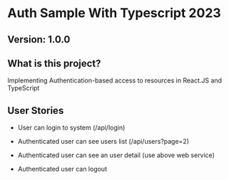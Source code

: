 # Auth Sample With Typescript 2023

## Version: 1.0.0

## What is this project?

Implementing Authentication-based access to resources in React.JS and TypeScript

## User Stories

-  User can login to system (/api/login)

-  Authenticated user can see users list (/api/users?page=2)

-  Authenticated user can see an user detail (use above web service)

-  Authenticated user can logout
